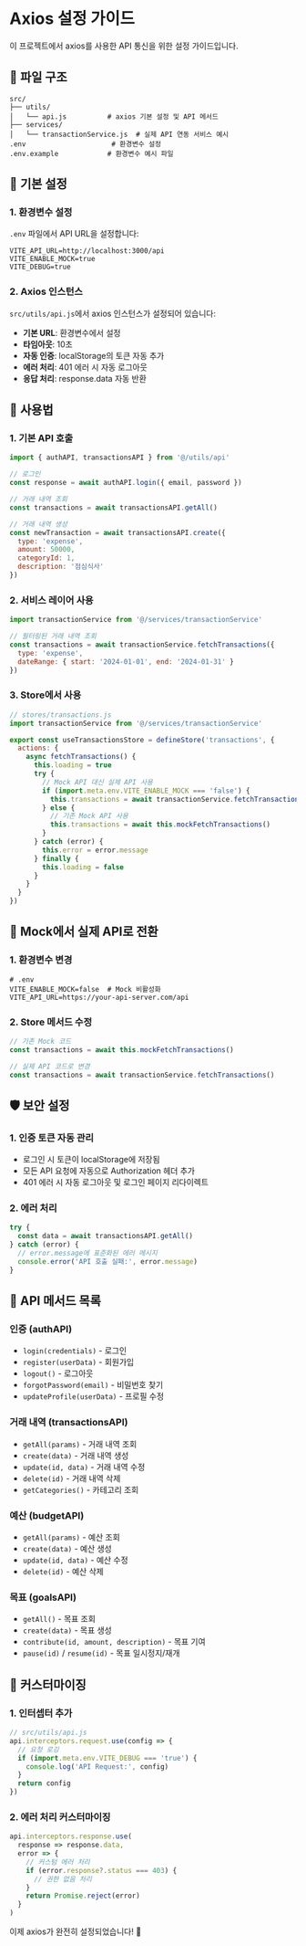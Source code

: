# Axios 설정 가이드

이 프로젝트에서 axios를 사용한 API 통신을 위한 설정 가이드입니다.

## 📁 파일 구조

```
src/
├── utils/
│   └── api.js          # axios 기본 설정 및 API 메서드
├── services/
│   └── transactionService.js  # 실제 API 연동 서비스 예시
.env                     # 환경변수 설정
.env.example            # 환경변수 예시 파일
```

## 🔧 기본 설정

### 1. 환경변수 설정

`.env` 파일에서 API URL을 설정합니다:

```env
VITE_API_URL=http://localhost:3000/api
VITE_ENABLE_MOCK=true
VITE_DEBUG=true
```

### 2. Axios 인스턴스

`src/utils/api.js`에서 axios 인스턴스가 설정되어 있습니다:

- **기본 URL**: 환경변수에서 설정
- **타임아웃**: 10초
- **자동 인증**: localStorage의 토큰 자동 추가
- **에러 처리**: 401 에러 시 자동 로그아웃
- **응답 처리**: response.data 자동 반환

## 🚀 사용법

### 1. 기본 API 호출

```javascript
import { authAPI, transactionsAPI } from '@/utils/api'

// 로그인
const response = await authAPI.login({ email, password })

// 거래 내역 조회
const transactions = await transactionsAPI.getAll()

// 거래 내역 생성
const newTransaction = await transactionsAPI.create({
  type: 'expense',
  amount: 50000,
  categoryId: 1,
  description: '점심식사'
})
```

### 2. 서비스 레이어 사용

```javascript
import transactionService from '@/services/transactionService'

// 필터링된 거래 내역 조회
const transactions = await transactionService.fetchTransactions({
  type: 'expense',
  dateRange: { start: '2024-01-01', end: '2024-01-31' }
})
```

### 3. Store에서 사용

```javascript
// stores/transactions.js
import transactionService from '@/services/transactionService'

export const useTransactionsStore = defineStore('transactions', {
  actions: {
    async fetchTransactions() {
      this.loading = true
      try {
        // Mock API 대신 실제 API 사용
        if (import.meta.env.VITE_ENABLE_MOCK === 'false') {
          this.transactions = await transactionService.fetchTransactions()
        } else {
          // 기존 Mock API 사용
          this.transactions = await this.mockFetchTransactions()
        }
      } catch (error) {
        this.error = error.message
      } finally {
        this.loading = false
      }
    }
  }
})
```

## 🔄 Mock에서 실제 API로 전환

### 1. 환경변수 변경

```env
# .env
VITE_ENABLE_MOCK=false  # Mock 비활성화
VITE_API_URL=https://your-api-server.com/api
```

### 2. Store 메서드 수정

```javascript
// 기존 Mock 코드
const transactions = await this.mockFetchTransactions()

// 실제 API 코드로 변경
const transactions = await transactionService.fetchTransactions()
```

## 🛡️ 보안 설정

### 1. 인증 토큰 자동 관리

- 로그인 시 토큰이 localStorage에 저장됨
- 모든 API 요청에 자동으로 Authorization 헤더 추가
- 401 에러 시 자동 로그아웃 및 로그인 페이지 리다이렉트

### 2. 에러 처리

```javascript
try {
  const data = await transactionsAPI.getAll()
} catch (error) {
  // error.message에 표준화된 에러 메시지
  console.error('API 호출 실패:', error.message)
}
```

## 📝 API 메서드 목록

### 인증 (authAPI)
- `login(credentials)` - 로그인
- `register(userData)` - 회원가입
- `logout()` - 로그아웃
- `forgotPassword(email)` - 비밀번호 찾기
- `updateProfile(userData)` - 프로필 수정

### 거래 내역 (transactionsAPI)
- `getAll(params)` - 거래 내역 조회
- `create(data)` - 거래 내역 생성
- `update(id, data)` - 거래 내역 수정
- `delete(id)` - 거래 내역 삭제
- `getCategories()` - 카테고리 조회

### 예산 (budgetAPI)
- `getAll(params)` - 예산 조회
- `create(data)` - 예산 생성
- `update(id, data)` - 예산 수정
- `delete(id)` - 예산 삭제

### 목표 (goalsAPI)
- `getAll()` - 목표 조회
- `create(data)` - 목표 생성
- `contribute(id, amount, description)` - 목표 기여
- `pause(id)` / `resume(id)` - 목표 일시정지/재개

## 🔧 커스터마이징

### 1. 인터셉터 추가

```javascript
// src/utils/api.js
api.interceptors.request.use(config => {
  // 요청 로깅
  if (import.meta.env.VITE_DEBUG === 'true') {
    console.log('API Request:', config)
  }
  return config
})
```

### 2. 에러 처리 커스터마이징

```javascript
api.interceptors.response.use(
  response => response.data,
  error => {
    // 커스텀 에러 처리
    if (error.response?.status === 403) {
      // 권한 없음 처리
    }
    return Promise.reject(error)
  }
)
```

이제 axios가 완전히 설정되었습니다! 🎉